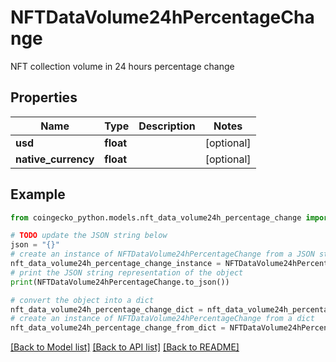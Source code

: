 # NFTDataVolume24hPercentageChange

NFT collection volume in 24 hours percentage change

## Properties

Name | Type | Description | Notes
------------ | ------------- | ------------- | -------------
**usd** | **float** |  | [optional] 
**native_currency** | **float** |  | [optional] 

## Example

```python
from coingecko_python.models.nft_data_volume24h_percentage_change import NFTDataVolume24hPercentageChange

# TODO update the JSON string below
json = "{}"
# create an instance of NFTDataVolume24hPercentageChange from a JSON string
nft_data_volume24h_percentage_change_instance = NFTDataVolume24hPercentageChange.from_json(json)
# print the JSON string representation of the object
print(NFTDataVolume24hPercentageChange.to_json())

# convert the object into a dict
nft_data_volume24h_percentage_change_dict = nft_data_volume24h_percentage_change_instance.to_dict()
# create an instance of NFTDataVolume24hPercentageChange from a dict
nft_data_volume24h_percentage_change_from_dict = NFTDataVolume24hPercentageChange.from_dict(nft_data_volume24h_percentage_change_dict)
```
[[Back to Model list]](../README.md#documentation-for-models) [[Back to API list]](../README.md#documentation-for-api-endpoints) [[Back to README]](../README.md)


